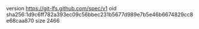 version https://git-lfs.github.com/spec/v1
oid sha256:1d9c6ff782a393ec09c56bbec231b5677d989e7b5e46b6674829cc8e68caa870
size 2466
